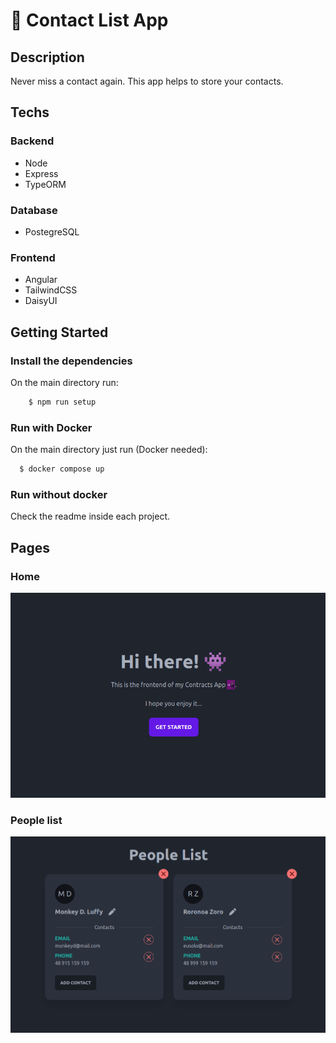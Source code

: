 # 📲 Contact List App

## Description

Never miss a contact again. This app helps to store your contacts.

## Techs

### Backend

* Node
* Express
* TypeORM

### Database
* PostegreSQL

### Frontend
* Angular
* TailwindCSS
* DaisyUI

## Getting Started

### Install the dependencies

On the main directory run: 

```bash
    $ npm run setup
```

### Run with Docker

On the main directory just run (Docker needed):

```bash
  $ docker compose up
```

### Run without docker

Check the readme inside each project.

## Pages
### Home

![img.png](img.png)

### People list

![img_1.png](img_1.png)